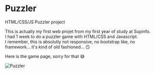 # Puzzler
HTML/CSS/JS Puzzler project

This is actually my first web projet from my first year of study at Supinfo.  
I had 1 week to do a puzzler game with HTML/CSS and Javascript.  
I remember, this is absolutly not responsive, no bootstrap like, no framework... it's kind of old fashioned... :smirk:  

Here is the game page, sorry for that :sweat_smile:

![Puzzler](https://user-images.githubusercontent.com/25615371/68091206-177dd380-fe7d-11e9-9fba-bd8e700fc9cd.png)
